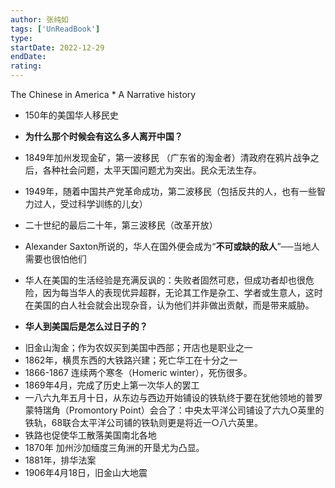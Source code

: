 ```yaml
---
author: 张纯如
tags: ['UnReadBook']
type: 
startDate: 2022-12-29
endDate:
rating: 
---
```


The Chinese in America * A Narrative history 




- 150年的美国华人移民史 
- **为什么那个时候会有这么多人离开中国？**

- 1849年加州发现金矿，第一波移民 （广东省的淘金者）清政府在鸦片战争之后，各种社会问题，太平天国问题尤为突出。民众无法生存。
- 1949年，随着中国共产党革命成功，第二波移民（包括反共的人，也有一些智力过人，受过科学训练的儿女）
- 二十世纪的最后二十年，第三波移民（改革开放）

- Alexander Saxton所说的，华人在国外便会成为“**不可或缺的敌人**”──当地人需要也很怕他们

- 华人在美国的生活经验是充满反讽的：失败者固然可悲，但成功者却也很危险，因为每当华人的表现优异超群，无论其工作是杂工、学者或生意人，这时在美国的白人社会就会出现杂音，认为他们并非做出贡献，而是带来威胁。


- **华人到美国后是怎么过日子的？**
* 旧金山淘金；作为农奴买到美国中西部；开店也是职业之一
* 1862年，横贯东西的大铁路兴建；死亡华工在十分之一
* 1866-1867 连续两个寒冬（Homeric winter），死伤很多。
* 1869年4月，完成了历史上第一次华人的罢工
* 一八六九年五月十日，从东边与西边开始铺设的铁轨终于要在犹他领地的普罗蒙特瑞角（Promontory Point）会合了：中央太平洋公司铺设了六九○英里的铁轨，68联合太平洋公司铺的铁轨则更是将近一○八六英里。
* 铁路也促使华工散落美国南北各地
* 1870年 加州沙加缅度三角洲的开垦尤为凸显。
* 1881年，排华法案
* 1906年4月18日，旧金山大地震
















